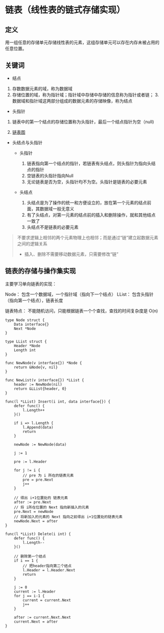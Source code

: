# 链表（线性表的链式存储实现）

## 定义

用一组任意的存储单元存储线性表的元素，这组存储单元可以存在内存未被占用的任意位置。

## 关键词

* 结点
1. 存数数据元素的域，称为数据域
2. 存储位置的域，称为指针域；指针域中存储中存储的信息称为指针或者链；
3.数据域和指针域这两部分组成的数据元素的存储映像，称为结点

* 头指针
1. 链表中的第一个结点的存储位置称为头指针，最后一个结点指针为空（null)

2. [链表图](https://img-blog.csdnimg.cn/20200326215659945.png?x-oss-process=image/watermark,type_ZmFuZ3poZW5naGVpdGk,shadow_10,text_aHR0cHM6Ly9ibG9nLmNzZG4ubmV0L2xpaGFvZW42NjY=,size_16,color_FFFFFF,t_70#pic_center)

* 头结点与头指针
    * 头指针
        1. 链表指向第一个结点的指针，若链表有头结点，则头指针为指向头结点的指针
        2. 空链表的头指针指向Null
        3. 无论链表是否为空，头指针均不为空。头指针是链表的必要元素
    
    * 头结点
        1. 头结点是为了操作的统一和方便设立的，放在第一个元素的结点前面，其数据域一般无意义
        2. 有了头结点，对第一元素的结点前的插入和删除操作，就和其他结点一致了
        3. 头结点不是链表的必要元素

> 不要求逻辑上相邻的两个元素物理上也相邻；而是通过“链”建立起数据元素之间的逻辑关系
> * 插入、删除不需要移动数据元素，只需要修改“链”

## 链表的存储与操作集实现

主要学习单向链表的实现：

Node： 包含一个数据域，一个指针域（指向下一个结点）
LList： 包含头指针（指向第一个结点），链表长度

链表特点：
不能随机访问，只能根据链表一个个查找，查找的时间复杂度是 O(n)

```
type Node struct {
    Data interface{}
    Next *Node
}

type LList struct {
    Header *Node
    Length int
}

func NewNode(v interface{}) *Node {
    return &Node{v, nil}
}

func NewList(v interface{}) *LList {
    header := NewNode(nil)
    return &LList{header, 0}
}

func(l *LList) Insert(i int, data interface{}) {
    defer func() {
        l.Length++
    }()

    if i => l.Length {
        l.Append(data)
        return
    }

    newNode := NewNode(data)

    j := 1

    pre := l.Header

    for j != i {
        // pre 为 i 所在的链表元素
        pre = pre.Next
        j++
    }

    // 得出 i+1位置处的 链表元素
    after := pre.Next
    // 将 i所在位置的 Next 指向新插入的元素
    pre.Next = newNode
    // 将新加入的元素的 Next 指向之前得出 i+1位置处的链表元素
    newNode.Next = after
}

func(l *LList) Delete(i int) {
    defer func() {
        l.Length--
    }()

    // 删除第一个结点
    if i == 1 {
        // 把header指向第二个结点
        l.Header = l.Header.Next
        return
    }

    j := 0
    current := l.Header
    for j == i-1 {
        current = current.Next
        j++
    }

    after := current.Next.Next
    current.Next = after
}
```

